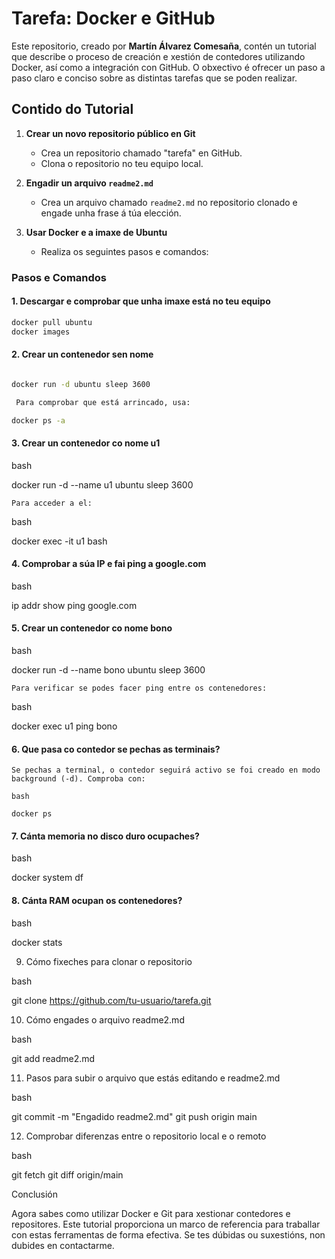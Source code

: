 # Tarefa: Docker e GitHub

Este repositorio, creado por **Martín Álvarez Comesaña**, contén un tutorial que describe o proceso de creación e xestión de contedores utilizando Docker, así como a integración con GitHub. O obxectivo é ofrecer un paso a paso claro e conciso sobre as distintas tarefas que se poden realizar.

## Contido do Tutorial

1. **Crear un novo repositorio público en Git**
   - Crea un repositorio chamado "tarefa" en GitHub.
   - Clona o repositorio no teu equipo local.

2. **Engadir un arquivo `readme2.md`**
   - Crea un arquivo chamado `readme2.md` no repositorio clonado e engade unha frase á túa elección.

3. **Usar Docker e a imaxe de Ubuntu**
   - Realiza os seguintes pasos e comandos:

### Pasos e Comandos

#### 1. Descargar e comprobar que unha imaxe está no teu equipo
   ```bash
   docker pull ubuntu
   docker images
   ```
#### 2. Crear un contenedor sen nome

   ```bash

docker run -d ubuntu sleep 3600

    Para comprobar que está arrincado, usa:

docker ps -a
   ```
#### 3. Crear un contenedor co nome u1

bash

docker run -d --name u1 ubuntu sleep 3600

    Para acceder a el:

bash

docker exec -it u1 bash

#### 4. Comprobar a súa IP e fai ping a google.com

bash

ip addr show
ping google.com

#### 5. Crear un contenedor co nome bono

bash

docker run -d --name bono ubuntu sleep 3600

    Para verificar se podes facer ping entre os contenedores:

bash

docker exec u1 ping bono

#### 6. Que pasa co contedor se pechas as terminais?

    Se pechas a terminal, o contedor seguirá activo se foi creado en modo background (-d). Comproba con:

    bash

    docker ps

#### 7. Cánta memoria no disco duro ocupaches?

bash

docker system df

#### 8. Cánta RAM ocupan os contenedores?

bash

docker stats

9. Cómo fixeches para clonar o repositorio

bash

git clone https://github.com/tu-usuario/tarefa.git

10. Cómo engades o arquivo readme2.md

bash

git add readme2.md

11. Pasos para subir o arquivo que estás editando e readme2.md

bash

git commit -m "Engadido readme2.md"
git push origin main

12. Comprobar diferenzas entre o repositorio local e o remoto

bash

git fetch
git diff origin/main

Conclusión

Agora sabes como utilizar Docker e Git para xestionar contedores e repositores. Este tutorial proporciona un marco de referencia para traballar con estas ferramentas de forma efectiva. Se tes dúbidas ou suxestións, non dubides en contactarme.
